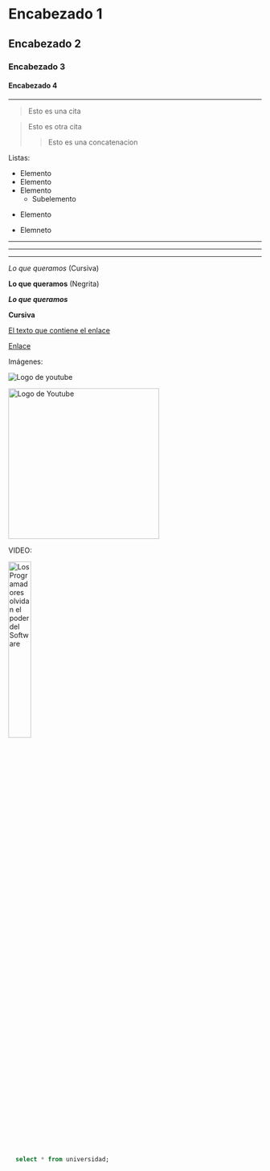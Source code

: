 # Encabezado 1
## Encabezado 2
### Encabezado 3
#### Encabezado 4

***

> Esto es una cita

> Esto es otra cita
> > Esto es una concatenacion

  Listas:

  - Elemento
  - Elemento
  - Elemento
    - Subelemento

  * Elemento

  + Elemneto

  ***
  ---
  ___

  *Lo que queramos* (Cursiva)

  **Lo que queramos** (Negrita)

  ***Lo que queramos***

  __Cursiva__

  [El texto que contiene el enlace](https://github.com/manzdev)

  <a href='https://github.com/manzdev'> Enlace </a>

  Imágenes: 

  ![Logo de youtube](https://upload.wikimedia.org/wikipedia/commons/e/ef/Youtube_logo.png)

  <img src='https://upload.wikimedia.org/wikipedia/commons/e/ef/Youtube_logo.png' alt='Logo de Youtube' width='300px'/>

VIDEO:

<a href='https://youtu.be/aZK0Q-6KAts' target='_blank'>
  <img width='30%' src='https://img.youtube.com/vi/aZK0Q-6KAts/mqdefault.jpg' alt='Los Programadores olvidan el poder del Software' />
</a>


```sql
  select * from universidad;
```
